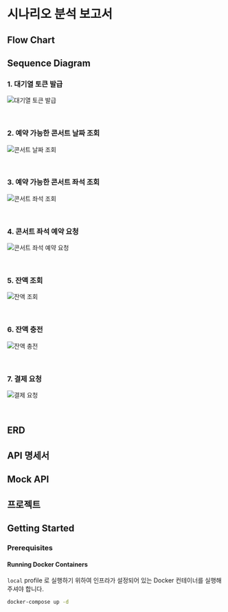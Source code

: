 # 시나리오 분석 보고서

## Flow Chart


## Sequence Diagram

### 1. 대기열 토큰 발급
![대기열 토큰 발급](docs/images/대기열-토큰-발급-다이어그램.png)

<br>

### 2. 예약 가능한 콘서트 날짜 조회
![콘서트 날짜 조회](docs/images/콘서트-날짜-조회-다이어그램.png)

<br>

### 3. 예약 가능한 콘서트 좌석 조회
![콘서트 좌석 조회](docs/images/콘서트-좌석-조회-다이어그램.png)

<br>

### 4. 콘서트 좌석 예약 요청
![콘서트 좌석 예약 요청](docs/images/콘서트-좌석-예약-요청-다이어그램.png)

<br>

### 5. 잔액 조회
![잔액 조회](docs/images/콘서트-좌석-조회-다이어그램.png)

<br>

### 6. 잔액 충전
![잔액 충전](docs/images/잔액-충전-다이어그램.png)

<br>

### 7. 결제 요청
![결제 요청](docs/images/결제-요청-다이어그램.png)

<br>


## ERD


## API 명세서


## Mock API



## 프로젝트

## Getting Started

### Prerequisites

#### Running Docker Containers

`local` profile 로 실행하기 위하여 인프라가 설정되어 있는 Docker 컨테이너를 실행해주셔야 합니다.

```bash
docker-compose up -d
```

